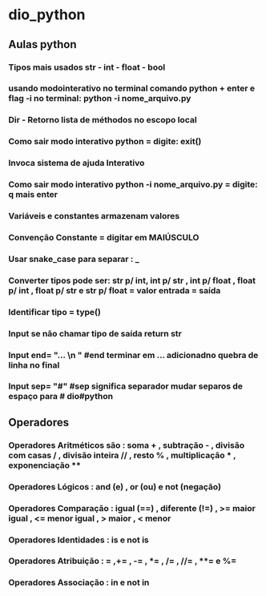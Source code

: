 # dio_python
## Aulas python 
### Tipos mais usados str - int - float - bool
### usando modointerativo no terminal comando python + enter e flag -i no terminal: python -i nome_arquivo.py
### Dir - Retorno lista de méthodos no escopo local
### Como sair modo interativo python = digite: exit()
### Invoca sistema de ajuda Interativo
### Como sair modo interativo python -i nome_arquivo.py = digite: q mais enter
### Variáveis e constantes armazenam valores
### Convenção Constante = digitar em MAIÚSCULO
### Usar snake_case para separar : _
### Converter tipos pode ser: str p/ int, int p/ str , int p/ float , float p/ int , float p/ str e str p/ float = valor entrada = saída 
### Identificar tipo = type()
### Input se não chamar tipo de saída return str
### Input end= "... \n " #end terminar em ... adicionadno quebra de linha no final
### Input sep= "#" #sep significa separador mudar separos de espaço para # dio#python
## Operadores
### Operadores Aritméticos são : soma + , subtração - , divisão com casas / , divisão inteira // , resto % , multiplicação * , exponenciação **
### Operadores Lógicos : and (e) , or (ou) e not (negação)
### Operadores Comparação : igual (==) , diferente (!=) , >= maior igual , <= menor igual , > maior , < menor
### Operadores Identidades : is e not is
### Operadores Atribuição : = ,+= , -= , *= , /= , //= , **= e %=
### Operadores Associação : in e not in




